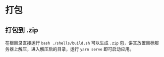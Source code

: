# 打包

## 打包到 .zip

在根目录直接运行 `bash ./shells/build.sh` 可以生成 `.zip` 包，讲其放置目标服务器上解压，进入解压后的目录，运行 `yarn serve` 即可启动应用。
